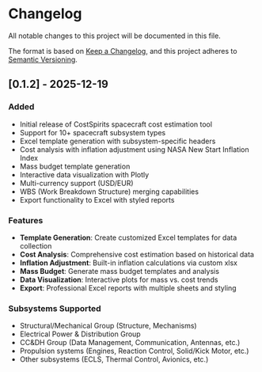# Changelog

All notable changes to this project will be documented in this file.

The format is based on [Keep a Changelog](https://keepachangelog.com/en/1.0.0/),
and this project adheres to [Semantic Versioning](https://semver.org/spec/v2.0.0.html).

## [0.1.2] - 2025-12-19

### Added
- Initial release of CostSpirits spacecraft cost estimation tool
- Support for 10+ spacecraft subsystem types
- Excel template generation with subsystem-specific headers
- Cost analysis with inflation adjustment using NASA New Start Inflation Index
- Mass budget template generation
- Interactive data visualization with Plotly
- Multi-currency support (USD/EUR)
- WBS (Work Breakdown Structure) merging capabilities
- Export functionality to Excel with styled reports

### Features
- **Template Generation**: Create customized Excel templates for data collection
- **Cost Analysis**: Comprehensive cost estimation based on historical data
- **Inflation Adjustment**: Built-in inflation calculations via custom xlsx
- **Mass Budget**: Generate mass budget templates and analysis
- **Data Visualization**: Interactive plots for mass vs. cost trends
- **Export**: Professional Excel reports with multiple sheets and styling

### Subsystems Supported
- Structural/Mechanical Group (Structure, Mechanisms)
- Electrical Power & Distribution Group
- CC&DH Group (Data Management, Communication, Antennas, etc.)
- Propulsion systems (Engines, Reaction Control, Solid/Kick Motor, etc.)
- Other subsystems (ECLS, Thermal Control, Avionics, etc.)